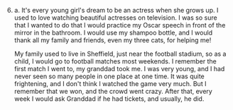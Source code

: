 6. 
    a. It's every young girl's dream to be an actress when she grows up. I used to love watching beautiful actresses on television. I was so sure that I wanted to do that I would practice my Oscar speech in front of the mirror in the bathroom. I would use my shampoo bottle, and I would thank all my family and friends, even my three cats, for helping me!

    My family used to live in Sheffield, just near the football stadium, so as a child, I would go to football matches most weekends. I remember the first match I went to, my granddad took me. I was very young, and I had never seen so many people in one place at one time. It was quite frightening, and I don't think I watched the game very much. But I remember that we won, and the crowd went crazy. After that, every week I would ask Granddad if he had tickets, and usually, he did.